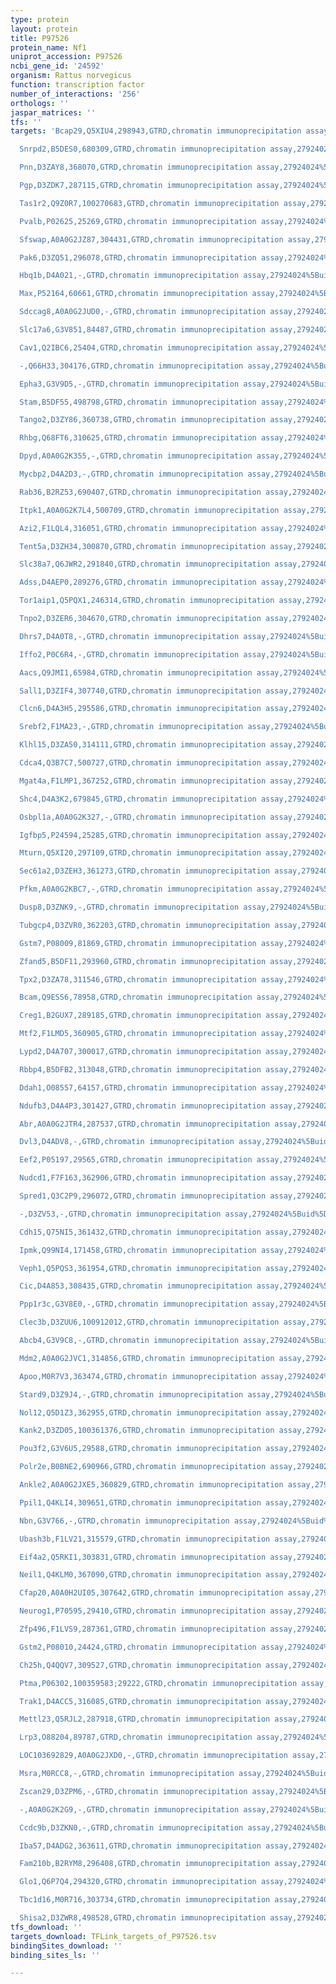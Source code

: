 ```yaml
---
type: protein
layout: protein
title: P97526
protein_name: Nf1
uniprot_accession: P97526
ncbi_gene_id: '24592'
organism: Rattus norvegicus
function: transcription factor
number_of_interactions: '256'
orthologs: ''
jaspar_matrices: ''
tfs: ''
targets: 'Bcap29,Q5XIU4,298943,GTRD,chromatin immunoprecipitation assay,27924024%5Buid%5D,No

  Snrpd2,B5DES0,680309,GTRD,chromatin immunoprecipitation assay,27924024%5Buid%5D,No

  Pnn,D3ZAY8,368070,GTRD,chromatin immunoprecipitation assay,27924024%5Buid%5D,No

  Pgp,D3ZDK7,287115,GTRD,chromatin immunoprecipitation assay,27924024%5Buid%5D,No

  Tas1r2,Q9Z0R7,100270683,GTRD,chromatin immunoprecipitation assay,27924024%5Buid%5D,No

  Pvalb,P02625,25269,GTRD,chromatin immunoprecipitation assay,27924024%5Buid%5D,No

  Sfswap,A0A0G2JZ87,304431,GTRD,chromatin immunoprecipitation assay,27924024%5Buid%5D,No

  Pak6,D3ZQ51,296078,GTRD,chromatin immunoprecipitation assay,27924024%5Buid%5D,No

  Hbq1b,D4A021,-,GTRD,chromatin immunoprecipitation assay,27924024%5Buid%5D,No

  Max,P52164,60661,GTRD,chromatin immunoprecipitation assay,27924024%5Buid%5D,No

  Sdccag8,A0A0G2JUD0,-,GTRD,chromatin immunoprecipitation assay,27924024%5Buid%5D,No

  Slc17a6,G3V851,84487,GTRD,chromatin immunoprecipitation assay,27924024%5Buid%5D,No

  Cav1,Q2IBC6,25404,GTRD,chromatin immunoprecipitation assay,27924024%5Buid%5D,No

  -,Q66H33,304176,GTRD,chromatin immunoprecipitation assay,27924024%5Buid%5D,No

  Epha3,G3V9D5,-,GTRD,chromatin immunoprecipitation assay,27924024%5Buid%5D,No

  Stam,B5DF55,498798,GTRD,chromatin immunoprecipitation assay,27924024%5Buid%5D,No

  Tango2,D3ZY86,360738,GTRD,chromatin immunoprecipitation assay,27924024%5Buid%5D,No

  Rhbg,Q68FT6,310625,GTRD,chromatin immunoprecipitation assay,27924024%5Buid%5D,No

  Dpyd,A0A0G2K355,-,GTRD,chromatin immunoprecipitation assay,27924024%5Buid%5D,No

  Mycbp2,D4A2D3,-,GTRD,chromatin immunoprecipitation assay,27924024%5Buid%5D,No

  Rab36,B2RZ53,690407,GTRD,chromatin immunoprecipitation assay,27924024%5Buid%5D,No

  Itpk1,A0A0G2K7L4,500709,GTRD,chromatin immunoprecipitation assay,27924024%5Buid%5D,No

  Azi2,F1LQL4,316051,GTRD,chromatin immunoprecipitation assay,27924024%5Buid%5D,No

  Tent5a,D3ZH34,300870,GTRD,chromatin immunoprecipitation assay,27924024%5Buid%5D,No

  Slc38a7,Q6JWR2,291840,GTRD,chromatin immunoprecipitation assay,27924024%5Buid%5D,No

  Adss,D4AEP0,289276,GTRD,chromatin immunoprecipitation assay,27924024%5Buid%5D,No

  Tor1aip1,Q5PQX1,246314,GTRD,chromatin immunoprecipitation assay,27924024%5Buid%5D,No

  Tnpo2,D3ZER6,304670,GTRD,chromatin immunoprecipitation assay,27924024%5Buid%5D,No

  Dhrs7,D4A0T8,-,GTRD,chromatin immunoprecipitation assay,27924024%5Buid%5D,No

  Iffo2,P0C6R4,-,GTRD,chromatin immunoprecipitation assay,27924024%5Buid%5D,No

  Aacs,Q9JMI1,65984,GTRD,chromatin immunoprecipitation assay,27924024%5Buid%5D,No

  Sall1,D3ZIF4,307740,GTRD,chromatin immunoprecipitation assay,27924024%5Buid%5D,No

  Clcn6,D4A3H5,295586,GTRD,chromatin immunoprecipitation assay,27924024%5Buid%5D,No

  Srebf2,F1MA23,-,GTRD,chromatin immunoprecipitation assay,27924024%5Buid%5D,No

  Klhl15,D3ZA50,314111,GTRD,chromatin immunoprecipitation assay,27924024%5Buid%5D,No

  Cdca4,Q3B7C7,500727,GTRD,chromatin immunoprecipitation assay,27924024%5Buid%5D,No

  Mgat4a,F1LMP1,367252,GTRD,chromatin immunoprecipitation assay,27924024%5Buid%5D,No

  Shc4,D4A3K2,679845,GTRD,chromatin immunoprecipitation assay,27924024%5Buid%5D,No

  Osbpl1a,A0A0G2K327,-,GTRD,chromatin immunoprecipitation assay,27924024%5Buid%5D,No

  Igfbp5,P24594,25285,GTRD,chromatin immunoprecipitation assay,27924024%5Buid%5D,No

  Mturn,Q5XI20,297109,GTRD,chromatin immunoprecipitation assay,27924024%5Buid%5D,No

  Sec61a2,D3ZEH3,361273,GTRD,chromatin immunoprecipitation assay,27924024%5Buid%5D,No

  Pfkm,A0A0G2KBC7,-,GTRD,chromatin immunoprecipitation assay,27924024%5Buid%5D,No

  Dusp8,D3ZNK9,-,GTRD,chromatin immunoprecipitation assay,27924024%5Buid%5D,No

  Tubgcp4,D3ZVR0,362203,GTRD,chromatin immunoprecipitation assay,27924024%5Buid%5D,No

  Gstm7,P08009,81869,GTRD,chromatin immunoprecipitation assay,27924024%5Buid%5D,No

  Zfand5,B5DF11,293960,GTRD,chromatin immunoprecipitation assay,27924024%5Buid%5D,No

  Tpx2,D3ZA78,311546,GTRD,chromatin immunoprecipitation assay,27924024%5Buid%5D,No

  Bcam,Q9ESS6,78958,GTRD,chromatin immunoprecipitation assay,27924024%5Buid%5D,No

  Creg1,B2GUX7,289185,GTRD,chromatin immunoprecipitation assay,27924024%5Buid%5D,No

  Mtf2,F1LMD5,360905,GTRD,chromatin immunoprecipitation assay,27924024%5Buid%5D,No

  Lypd2,D4A707,300017,GTRD,chromatin immunoprecipitation assay,27924024%5Buid%5D,No

  Rbbp4,B5DFB2,313048,GTRD,chromatin immunoprecipitation assay,27924024%5Buid%5D,No

  Ddah1,O08557,64157,GTRD,chromatin immunoprecipitation assay,27924024%5Buid%5D,No

  Ndufb3,D4A4P3,301427,GTRD,chromatin immunoprecipitation assay,27924024%5Buid%5D,No

  Abr,A0A0G2JTR4,287537,GTRD,chromatin immunoprecipitation assay,27924024%5Buid%5D,No

  Dvl3,D4ADV8,-,GTRD,chromatin immunoprecipitation assay,27924024%5Buid%5D,No

  Eef2,P05197,29565,GTRD,chromatin immunoprecipitation assay,27924024%5Buid%5D,No

  Nudcd1,F7F163,362906,GTRD,chromatin immunoprecipitation assay,27924024%5Buid%5D,No

  Spred1,Q3C2P9,296072,GTRD,chromatin immunoprecipitation assay,27924024%5Buid%5D,No

  -,D3ZV53,-,GTRD,chromatin immunoprecipitation assay,27924024%5Buid%5D,No

  Cdh15,Q75NI5,361432,GTRD,chromatin immunoprecipitation assay,27924024%5Buid%5D,No

  Ipmk,Q99NI4,171458,GTRD,chromatin immunoprecipitation assay,27924024%5Buid%5D,No

  Veph1,Q5PQS3,361954,GTRD,chromatin immunoprecipitation assay,27924024%5Buid%5D,No

  Cic,D4A853,308435,GTRD,chromatin immunoprecipitation assay,27924024%5Buid%5D,No

  Ppp1r3c,G3V8E0,-,GTRD,chromatin immunoprecipitation assay,27924024%5Buid%5D,No

  Clec3b,D3ZUU6,100912012,GTRD,chromatin immunoprecipitation assay,27924024%5Buid%5D,No

  Abcb4,G3V9C8,-,GTRD,chromatin immunoprecipitation assay,27924024%5Buid%5D,No

  Mdm2,A0A0G2JVC1,314856,GTRD,chromatin immunoprecipitation assay,27924024%5Buid%5D,No

  Apoo,M0R7V3,363474,GTRD,chromatin immunoprecipitation assay,27924024%5Buid%5D,No

  Stard9,D3Z9J4,-,GTRD,chromatin immunoprecipitation assay,27924024%5Buid%5D,No

  Nol12,Q5D1Z3,362955,GTRD,chromatin immunoprecipitation assay,27924024%5Buid%5D,No

  Kank2,D3ZD05,100361376,GTRD,chromatin immunoprecipitation assay,27924024%5Buid%5D,No

  Pou3f2,G3V6U5,29588,GTRD,chromatin immunoprecipitation assay,27924024%5Buid%5D,No

  Polr2e,B0BNE2,690966,GTRD,chromatin immunoprecipitation assay,27924024%5Buid%5D,No

  Ankle2,A0A0G2JXE5,360829,GTRD,chromatin immunoprecipitation assay,27924024%5Buid%5D,No

  Ppil1,Q4KLI4,309651,GTRD,chromatin immunoprecipitation assay,27924024%5Buid%5D,No

  Nbn,G3V766,-,GTRD,chromatin immunoprecipitation assay,27924024%5Buid%5D,No

  Ubash3b,F1LV21,315579,GTRD,chromatin immunoprecipitation assay,27924024%5Buid%5D,No

  Eif4a2,Q5RKI1,303831,GTRD,chromatin immunoprecipitation assay,27924024%5Buid%5D,No

  Neil1,Q4KLM0,367090,GTRD,chromatin immunoprecipitation assay,27924024%5Buid%5D,No

  Cfap20,A0A0H2UI05,307642,GTRD,chromatin immunoprecipitation assay,27924024%5Buid%5D,No

  Neurog1,P70595,29410,GTRD,chromatin immunoprecipitation assay,27924024%5Buid%5D,No

  Zfp496,F1LVS9,287361,GTRD,chromatin immunoprecipitation assay,27924024%5Buid%5D,No

  Gstm2,P08010,24424,GTRD,chromatin immunoprecipitation assay,27924024%5Buid%5D,No

  Ch25h,Q4QQV7,309527,GTRD,chromatin immunoprecipitation assay,27924024%5Buid%5D,No

  Ptma,P06302,100359583;29222,GTRD,chromatin immunoprecipitation assay,27924024%5Buid%5D,No

  Trak1,D4ACC5,316085,GTRD,chromatin immunoprecipitation assay,27924024%5Buid%5D,No

  Mettl23,Q5RJL2,287918,GTRD,chromatin immunoprecipitation assay,27924024%5Buid%5D,No

  Lrp3,O88204,89787,GTRD,chromatin immunoprecipitation assay,27924024%5Buid%5D,No

  LOC103692829,A0A0G2JXD0,-,GTRD,chromatin immunoprecipitation assay,27924024%5Buid%5D,No

  Msra,M0RCC8,-,GTRD,chromatin immunoprecipitation assay,27924024%5Buid%5D,No

  Zscan29,D3ZPM6,-,GTRD,chromatin immunoprecipitation assay,27924024%5Buid%5D,No

  -,A0A0G2K2G9,-,GTRD,chromatin immunoprecipitation assay,27924024%5Buid%5D,No

  Ccdc9b,D3ZKN0,-,GTRD,chromatin immunoprecipitation assay,27924024%5Buid%5D,No

  Iba57,D4ADG2,363611,GTRD,chromatin immunoprecipitation assay,27924024%5Buid%5D,No

  Fam210b,B2RYM8,296408,GTRD,chromatin immunoprecipitation assay,27924024%5Buid%5D,No

  Glo1,Q6P7Q4,294320,GTRD,chromatin immunoprecipitation assay,27924024%5Buid%5D,No

  Tbc1d16,M0R716,303734,GTRD,chromatin immunoprecipitation assay,27924024%5Buid%5D,No

  Shisa2,D3ZWR8,498528,GTRD,chromatin immunoprecipitation assay,27924024%5Buid%5D,No'
tfs_download: ''
targets_download: TFLink_targets_of_P97526.tsv
bindingSites_download: ''
binding_sites_ls: ''

---
```

